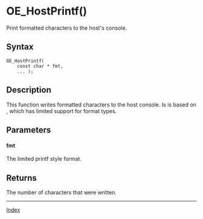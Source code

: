 # OE_HostPrintf()

Print formatted characters to the host's console.

## Syntax

    OE_HostPrintf(
        const char * fmt,
        ... );
## Description 

This function writes formatted characters to the host console. Is is based on , which has limited support for format types.





## Parameters

#### fmt

The limited printf style format.


## Returns

The number of characters that were written.


---
[Index](index.md)

